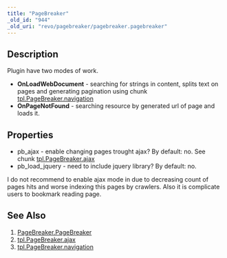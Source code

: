 ```yaml
---
title: "PageBreaker"
_old_id: "944"
_old_uri: "revo/pagebreaker/pagebreaker.pagebreaker"
---
```


## Description

Plugin have two modes of work.

- **OnLoadWebDocument** - searching for strings **<!-- splitter -->** in content, splits text on pages and generating pagination using chunk [tpl.PageBreaker.navigation](/extras/pagebreaker/tpl.pagebreaker.navigation "tpl.PageBreaker.navigation")
- **OnPageNotFound** - searching resource by generated url of page and loads it.

## Properties

- pb\_ajax - enable changing pages trought ajax? By default: no. See chunk [tpl.PageBreaker.ajax](/extras/pagebreaker/tpl.pagebreaker.ajax "tpl.PageBreaker.ajax")
- pb\_load\_jquery - need to include jquery library? By default: no.

I do not recommend to enable ajax mode in due to decreasing count of pages hits and worse indexing this pages by crawlers. Also it is complicate users to bookmark reading page.

## See Also

1. [PageBreaker.PageBreaker](/extras/pagebreaker/pagebreaker.pagebreaker)
2. [tpl.PageBreaker.ajax](/extras/pagebreaker/tpl.pagebreaker.ajax)
3. [tpl.PageBreaker.navigation](/extras/pagebreaker/tpl.pagebreaker.navigation)